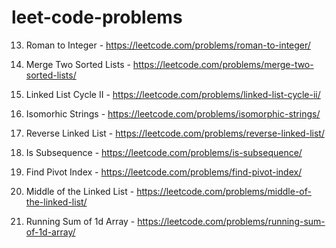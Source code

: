 # leet-code-problems

13. Roman to Integer - https://leetcode.com/problems/roman-to-integer/

21. Merge Two Sorted Lists - https://leetcode.com/problems/merge-two-sorted-lists/

142. Linked List Cycle II - https://leetcode.com/problems/linked-list-cycle-ii/

205. Isomorhic Strings - https://leetcode.com/problems/isomorphic-strings/

206. Reverse Linked List - https://leetcode.com/problems/reverse-linked-list/

392. Is Subsequence - https://leetcode.com/problems/is-subsequence/

724. Find Pivot Index - https://leetcode.com/problems/find-pivot-index/

876. Middle of the Linked List - https://leetcode.com/problems/middle-of-the-linked-list/

1480. Running Sum of 1d Array - https://leetcode.com/problems/running-sum-of-1d-array/
